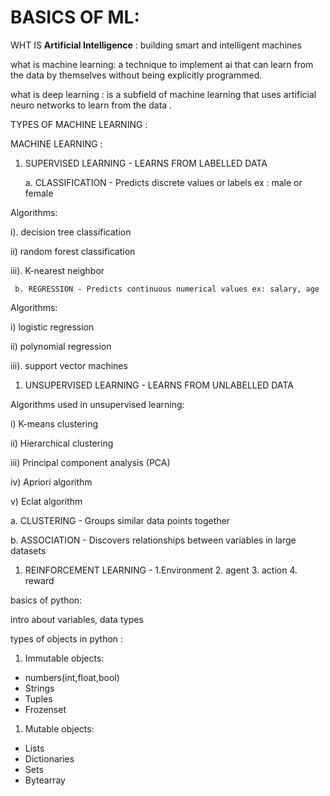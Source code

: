 # BASICS OF ML:

WHT IS **Artificial Intelligence** : building smart and intelligent machines

what is machine learning: a technique to implement ai that can learn from the data by themselves without being explicitly programmed.

what is deep learning :  is a subfield of machine learning that uses artificial neuro networks to learn from the data .

TYPES OF MACHINE LEARNING :

MACHINE LEARNING :

  1. SUPERVISED LEARNING - LEARNS FROM LABELLED DATA 

     a. CLASSIFICATION - Predicts discrete values or labels ex : male or female

Algorithms: 

i). decision tree classification 

ii) random forest classification 

iii). K-nearest neighbor

     b. REGRESSION - Predicts continuous numerical values ex: salary, age

Algorithms:

 i)  logistic regression

 ii) polynomial regression

 iii). support vector machines

1. UNSUPERVISED LEARNING - LEARNS FROM UNLABELLED DATA

Algorithms used in unsupervised learning:

 i) K-means clustering

 ii) Hierarchical clustering

 iii) Principal component analysis (PCA)

 iv) Apriori algorithm

 v) Eclat algorithm

a. CLUSTERING - Groups similar data points together

b. ASSOCIATION - Discovers relationships between variables in large datasets

1. REINFORCEMENT LEARNING  - 1.Environment 2. agent 3. action 4. reward

basics of python:

intro about variables, data types

types of objects in python :

1. Immutable objects:
- numbers(int,float,bool)
- Strings
- Tuples
- Frozenset
1. Mutable objects:
- Lists
- Dictionaries
- Sets
- Bytearray